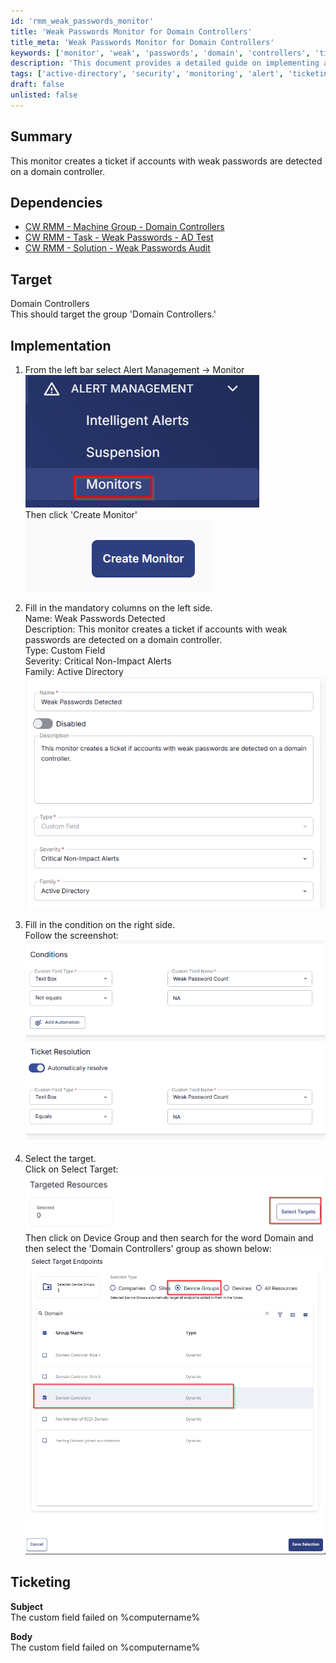 ```yaml
---
id: 'rmm_weak_passwords_monitor'
title: 'Weak Passwords Monitor for Domain Controllers'
title_meta: 'Weak Passwords Monitor for Domain Controllers'
keywords: ['monitor', 'weak', 'passwords', 'domain', 'controllers', 'ticket']
description: 'This document provides a detailed guide on implementing a monitor that creates a ticket when accounts with weak passwords are detected on domain controllers. It includes dependencies, target specifications, and step-by-step implementation instructions.'
tags: ['active-directory', 'security', 'monitoring', 'alert', 'ticketing']
draft: false
unlisted: false
---
```

## Summary

This monitor creates a ticket if accounts with weak passwords are detected on a domain controller.

## Dependencies

- [CW RMM - Machine Group - Domain Controllers](https://proval.itglue.com/DOC-5078775-14036214)
- [CW RMM - Task - Weak Passwords - AD Test](https://proval.itglue.com/DOC-5078775-17546396)
- [CW RMM - Solution - Weak Passwords Audit](https://proval.itglue.com/DOC-5078775-17872310)

## Target

Domain Controllers  
This should target the group 'Domain Controllers.'

## Implementation

1. From the left bar select Alert Management -> Monitor  
   ![Step 1 Image 1](../../../static/img/Weak-Passwords-Detected/image_1.png)  
   Then click 'Create Monitor'  
   ![Step 1 Image 2](../../../static/img/Weak-Passwords-Detected/image_2.png)  

2. Fill in the mandatory columns on the left side.  
   Name: Weak Passwords Detected  
   Description: This monitor creates a ticket if accounts with weak passwords are detected on a domain controller.  
   Type: Custom Field  
   Severity: Critical Non-Impact Alerts  
   Family: Active Directory  
   ![Step 2 Image](../../../static/img/Weak-Passwords-Detected/image_3.png)  

3. Fill in the condition on the right side.  
   Follow the screenshot:  
   ![Step 3 Image](../../../static/img/Weak-Passwords-Detected/image_4.png)  

4. Select the target.  
   Click on Select Target:  
   ![Step 4 Image 1](../../../static/img/Weak-Passwords-Detected/image_5.png)  
   Then click on Device Group and then search for the word Domain and then select the 'Domain Controllers' group as shown below:  
   ![Step 4 Image 2](../../../static/img/Weak-Passwords-Detected/image_6.png)  

## Ticketing

**Subject**  
The custom field failed on %computername%

**Body**  
The custom field failed on %computername%



